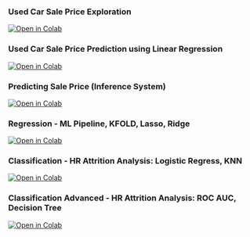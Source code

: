 ### Used Car Sale Price Exploration

[![Open in Colab](https://colab.research.google.com/assets/colab-badge.svg)](https://colab.research.google.com/github/manaranjanp/MLSL/blob/main/notebooks/Used_Car_Price_Exploration_ISB_1_0.ipynb)

### Used Car Sale Price Prediction using Linear Regression

[![Open in Colab](https://colab.research.google.com/assets/colab-badge.svg)](https://colab.research.google.com/github/manaranjanp/MLSL/blob/main/notebooks/Used_Car_Price_Prediction_ISB_2_0.ipynb)

### Predicting Sale Price (Inference System)

[![Open in Colab](https://colab.research.google.com/assets/colab-badge.svg)](https://colab.research.google.com/github/manaranjanp/MLSL/blob/main/notebooks/Prediction_System_ISB_1_0.ipynb)

### Regression - ML Pipeline, KFOLD, Lasso, Ridge

[![Open in Colab](https://colab.research.google.com/assets/colab-badge.svg)](https://colab.research.google.com/github/manaranjanp/MLSL/blob/main/notebooks/Used_Car_Price_Prediction_Advanced_ISB_1_0.ipynb)


### Classification - HR Attrition Analysis: Logistic Regress, KNN

[![Open in Colab](https://colab.research.google.com/assets/colab-badge.svg)](https://colab.research.google.com/github/manaranjanp/MLSL/blob/main/notebooks/Classification_HR_Attrition_Analysis.ipynb)


### Classification Advanced - HR Attrition Analysis: ROC AUC, Decision Tree

[![Open in Colab](https://colab.research.google.com/assets/colab-badge.svg)](https://colab.research.google.com/github/manaranjanp/MLSL/blob/main/notebooks/HR_Analytics_Classification_Advanced.ipynb)



